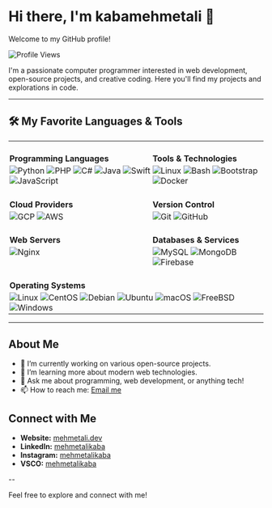 # Hi there, I'm kabamehmetali 👋

Welcome to my GitHub profile!

<!-- Visitor Counter with Rounded Corners -->
![Profile Views](https://komarev.com/ghpvc/?username=kabamehmetali&style=flat)

I'm a passionate computer programmer interested in web development, open-source projects, and creative coding. Here you'll find my projects and explorations in code.


---

## 🛠 My Favorite Languages & Tools

<table style="border-collapse: collapse;">
  <tr>
    <td style="vertical-align: top; padding: 2px;">
      <h4 style="margin-bottom: 4px;">Programming Languages</h4>
      <img src="https://img.shields.io/badge/Python-3776AB?logo=python&logoColor=white&style=flat" alt="Python">
      <img src="https://img.shields.io/badge/PHP-777BB4?logo=php&logoColor=white&style=flat" alt="PHP">
      <img src="https://img.shields.io/badge/C%23-239120?logo=c-sharp&logoColor=white&style=flat" alt="C#">
      <img src="https://img.shields.io/badge/Java-ED8B00?logo=java&logoColor=white&style=flat" alt="Java">
      <img src="https://img.shields.io/badge/Swift-FA7343?logo=swift&logoColor=white&style=flat" alt="Swift">
      <img src="https://img.shields.io/badge/JavaScript-F7DF1E?logo=javascript&logoColor=black&style=flat" alt="JavaScript">
    </td>
    <td style="vertical-align: top; padding: 2px;">
      <h4 style="margin-bottom: 4px;">Tools &amp; Technologies</h4>
      <img src="https://img.shields.io/badge/Linux-FCC624?logo=linux&logoColor=black&style=flat" alt="Linux">
      <img src="https://img.shields.io/badge/Bash-4EAA25?logo=gnu-bash&logoColor=white&style=flat" alt="Bash">
      <img src="https://img.shields.io/badge/Bootstrap-7952B3?logo=bootstrap&logoColor=white&style=flat" alt="Bootstrap">
      <img src="https://img.shields.io/badge/Docker-2496ED?logo=docker&logoColor=white&style=flat" alt="Docker">
    </td>
  </tr>
  <tr>
    <td style="vertical-align: top; padding: 2px;">
      <h4 style="margin-bottom: 4px;">Cloud Providers</h4>
      <img src="https://img.shields.io/badge/GCP-4285F4?logo=google-cloud&logoColor=white&style=flat" alt="GCP">
      <img src="https://img.shields.io/badge/AWS-232F3E?logo=amazon-aws&logoColor=white&style=flat" alt="AWS">
    </td>
    <td style="vertical-align: top; padding: 2px;">
      <h4 style="margin-bottom: 4px;">Version Control</h4>
      <img src="https://img.shields.io/badge/Git-F05032?logo=git&logoColor=white&style=flat" alt="Git">
      <img src="https://img.shields.io/badge/GitHub-181717?logo=github&logoColor=white&style=flat" alt="GitHub">
    </td>
  </tr>
  <tr>
    <td style="vertical-align: top; padding: 2px;">
      <h4 style="margin-bottom: 4px;">Web Servers</h4>
      <img src="https://img.shields.io/badge/Nginx-009639?logo=nginx&logoColor=white&style=flat" alt="Nginx">
    </td>
    <td style="vertical-align: top; padding: 2px;">
      <h4 style="margin-bottom: 4px;">Databases &amp; Services</h4>
      <img src="https://img.shields.io/badge/MySQL-4479A1?logo=mysql&logoColor=white&style=flat" alt="MySQL">
      <img src="https://img.shields.io/badge/MongoDB-47A248?logo=mongodb&logoColor=white&style=flat" alt="MongoDB">
      <img src="https://img.shields.io/badge/Firebase-FFCA28?logo=firebase&logoColor=black&style=flat" alt="Firebase">
    </td>
  </tr>
  <tr>
    <td colspan="2" style="vertical-align: top; padding: 2px;">
      <h4 style="margin-bottom: 4px;">Operating Systems</h4>
      <img src="https://img.shields.io/badge/Linux-FCC624?logo=linux&logoColor=black&style=flat" alt="Linux">
      <img src="https://img.shields.io/badge/CentOS-262577?logo=centos&logoColor=white&style=flat" alt="CentOS">
      <img src="https://img.shields.io/badge/Debian-A80030?logo=debian&logoColor=white&style=flat" alt="Debian">
      <img src="https://img.shields.io/badge/Ubuntu-E95420?logo=ubuntu&logoColor=white&style=flat" alt="Ubuntu">
      <img src="https://img.shields.io/badge/macOS-000000?logo=apple&logoColor=white&style=flat" alt="macOS">
      <img src="https://img.shields.io/badge/FreeBSD-FF0000?logo=freebsd&logoColor=white&style=flat" alt="FreeBSD">
      <img src="https://img.shields.io/badge/Windows-0078D6?logo=windows&logoColor=white&style=flat" alt="Windows">
    </td>
  </tr>
</table>

---

## About Me

- 🔭 I’m currently working on various open-source projects.
- 🌱 I’m learning more about modern web technologies.
- 💬 Ask me about programming, web development, or anything tech!
- 📫 How to reach me: [Email me](mailto:mehmetalikabaa@icloud.com)

## Connect with Me

- **Website:** [mehmetali.dev](https://mehmetali.dev/)
- **LinkedIn:** [mehmetalikaba](https://www.linkedin.com/in/mehmet-ali-kaba-894257141/)
- **Instagram:** [mehmetalikaba](https://www.instagram.com/mehmetalikaba/)
- **VSCO:** [mehmetalikaba](https://vsco.co/mehmetalikaba/gallery)

--

Feel free to explore and connect with me!
